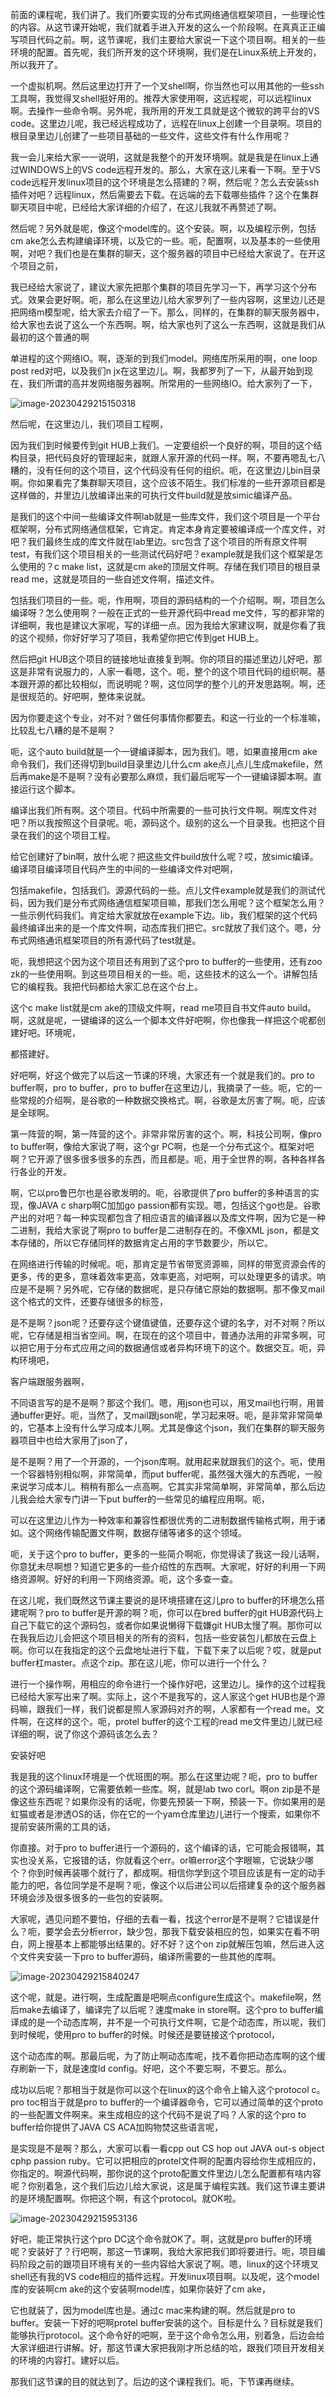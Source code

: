 前面的课程呢，我们讲了。我们所要实现的分布式网络通信框架项目，一些理论性的内容。从这节课开始呢，我们就着手进入开发的这么一个阶段啊。在真真正正编写项目代码之前。啊，这节课呢，我们主要给大家说一下这个项目啊。相关的一些环境的配置。首先呢，我们所开发的这个环境啊，我们是在Linux系统上开发的，所以我开了。

一个虚拟机啊。然后这里边打开了一个叉shell啊，你当然也可以用其他的一些ssh工具啊，我觉得叉shell挺好用的。推荐大家使用啊，这远程呢，可以远程linux啊。去操作一些命令啊。另外呢，我所用的开发工具就是这个微软的跨平台的VS code。这里边儿呢，我已经远程成功了，远程在linux上创建一个目录啊。项目的根目录里边儿创建了一些项目基础的一些文件，这些文件有什么作用呢？

我一会儿来给大家一一说明，这就是我整个的开发环境啊。就是我是在linux上通过WINDOWS上的VS code远程开发的。那么，大家在这儿来看一下啊。至于VS code远程开发linux项目的这个环境是怎么搭建的？啊，然后呢？怎么去安装ssh插件对吧？远程linux，然后需要去下载。在远端的去下载哪些插件？这个在集群聊天项目中呢，已经给大家详细的介绍了，在这儿我就不再赘述了啊。

然后呢？另外就是呢，像这个model库的。这个安装。啊，以及编程示例，包括cm ake怎么去构建编译环境，以及它的一些。呃，配置啊，以及基本的一些使用啊，对吧？我们也是在集群的聊天，这个服务器的项目中已经给大家说了。在开这个项目之前，

我已经给大家说了，建议大家先把那个集群的项目先学习一下，再学习这个分布式。效果会更好啊。呃，那么在这里边儿给大家罗列了一些内容啊，这里边儿还是把网络m模型呢，给大家去介绍了一下。那么，同样的，在集群的聊天服务器中，给大家也去说了这么一个东西啊。啊，给大家也列了这么一东西啊，这就是我们从最初的这个普通的啊

单进程的这个网络IO。啊，逐渐的到我们model。网络库所采用的啊，one loop post red对吧，以及我们n jx在这里边儿。啊，我都罗列了一下，从最开始到现在，我们所谓的高并发网络服务器啊。所常用的一些网络IO。给大家列了一下，

![image-20230429215150318](image/image-20230429215150318.png)



然后呢，在这里边儿，我们项目工程啊，

因为我们到时候要传到git HUB上我们。一定要组织一个良好的啊，项目的这个结构目录，把代码良好的管理起来，就跟人家开源的代码一样。啊，不要再嗯乱七八糟的，没有任何的这个项目，这个代码没有任何的组织。呃，在这里边儿bin目录啊。你如果看完了集群聊天项目，这个应该不陌生。我们标准的一些开源项目都是这样做的，并里边儿放编译出来的可执行文件build就是放simic编译产品。

是我们的这个中间一些编译文件啊lab就是一些库文件，我们这个项目是一个平台框架啊，分布式网络通信框架，它肯定。肯定本身肯定要被编译成一个库文件，对吧？我们最终生成的库文件就在lab里边。src包含了这个项目的所有原文件啊test，有我们这个项目相关的一些测试代码好吧？example就是我们这个框架是怎么使用的？c make list，这就是cm ake的顶层文件啊。存储在我们项目的根目录read me，这就是项目的一些自述文件啊，描述文件。

包括我们项目的一些。呃，作用啊，项目的源码结构的一个介绍啊。啊，项目怎么编译呀？怎么使用啊？一般在正式的一些开源代码中read me文件，写的都非常的详细啊，我也是建议大家呢，写的详细一点。因为我给大家建议啊，就是你看了我的这个视频，你好好学习了项目，我希望你把它传到get HUB上。

然后把git HUB这个项目的链接地址直接复到啊。你的项目的描述里边儿好吧，那这是非常有说服力的，人家一看嗯，这个。呃，整个的这个项目代码的组织啊。基本跟开源的都比较相似，而说明呢？啊，这位同学的整个儿的开发思路啊。啊，还是很规范的。好吧啊，整体来说就。

因为你要走这个专业，对不对？做任何事情你都要去。和这一行业的一个标准嘛，比较乱七八糟的是不是啊？

呃，这个auto build就是一个一键编译脚本，因为我们。嗯，如果直接用cm ake命令我们，我们还得切到build目录里边儿什么cm ake点儿点儿生成makefile，然后再make是不是啊？没有必要那么麻烦，我们最后呢写一个一键编译脚本啊。直接运行这个脚本。

编译出我们所有啊。这个项目。代码中所需要的一些可执行文件啊。啊库文件对吧？所以我按照这个目录呢。呃，源码这个。级别的这么一个目录我。也把这个目录在我们的这个项目工程。

给它创建好了bin啊，放什么呢？把这些文件build放什么呢？哎，放simic编译。编译项目编译项目代码产生的中间的一些编译文件对吧啊，

包括makefile，包括我们。源源代码的一些。点儿文件example就是我们的测试代码，因为我们是分布式网络通信框架项目嘛，那我们怎么用呢？这个框架怎么用？一些示例代码我们。肯定给大家就放在example下边。lib，我们框架的这个代码最终编译出来的是一个库文件啊，动态库我们把它。src就放了我们这个。嗯，分布式网络通讯框架项目的所有源代码了test就是。

呃，我想把这个因为这个项目还有用到了这个pro to buffer的一些使用，还有zoo zk的一些使用啊。到这些项目相关的一些。呃，这些技术的这么一个。讲解包括它的编程我。我把代码都给大家汇总在这个台上。

这个c make list就是cm ake的顶级文件啊，read me项目自书文件auto build。啊，这就是呢，一键编译的这么一个脚本文件好吧啊，你也像我一样把这个呢都创建好吧。环境呢，

都搭建好。





好吧啊，好这个做完了以后这一节课的环境，大家还有一个就是我们的。pro to buffer啊，pro to buffer，pro to buffer在这里边儿，我摘录了一些。呃，它的一些常规的介绍啊，是谷歌的一种数据交换格式。啊，谷歌是太厉害了啊。呃，应该是全球啊。

第一阵营的啊，第一阵营的这个。非常非常厉害的这个。啊，科技公司啊，像pro to buffer啊，像给大家说了啊，这个gr PC啊，也是一个分布式这个。框架对吧啊？它开源了很多很多很多的东西，而且都是。呃，用于全世界的啊，各种各样各行各业的开发。

啊，它以pro鲁巴尔也是谷歌发明的。呃，谷歌提供了pro buffer的多种语言的实现，像JAVA c sharp啊C加加go passion都有实现。嗯，包括这个go也是。谷歌产出的对吧？每一种实现都包含了相应语言的编译器以及库文件啊，因为它是一种二进制，我给大家说了啊pro to buffer是二进制存在的。不像XML json，都是文本存储的，所以它存储同样的数据肯定占用的字节数要少，所以它。

在网络进行传输的时候呢。呃，那肯定是节省带宽资源嘛，同样的带宽资源会传的更多，传的更多，意味着效率更高，效率更高，对吧啊，可以处理更多的请求。响应是不是啊？另外呢，它存储的数据呢，是只存储它原始的数据啊。那不像叉mail这个格式的文件，还要存储很多的标签，

是不是啊？json呢？还要存这个键值键值，还要存这个键的名字，对不对啊？所以呢，它存储是相当省空间。啊，在现在的这个项目中，普通办法用的非常多啊，可以把它用于分布式应用之间的数据通信或者异构环境下的这个。数据交互。呃，异构环境吧，



客户端跟服务器啊，

不同语言写的是不是啊？那这个我们。嗯，用json也可以，用叉mail也行啊，用普通buffer更好。呃，当然了，叉mail跟json呢，学习起来呀。呃，是非常非常简单的，它基本上没有什么学习成本儿啊。尤其是像这个json，我们在集群的聊天服务器项目中也给大家用了json了，

是不是啊？用了一个开源的，一个json库啊。就用起来就跟我们的这个。呃，使用一个容器特别相似啊，非常简单，而put buffer呢，虽然强大强大的东西呢，一般来说学习成本儿。稍稍有那么一点高啊。它其实非常简单啊，非常简单，那么后边儿我会给大家专门讲一下put buffer的一些常见的编程应用啊。呃，

可以在这里边儿作为一种效率和兼容性都很优秀的二进制数据传输格式啊，用于诸如。这个网络传输配置文件啊，数据存储等诸多的这个领域。





呃，关于这个pro to buffer，更多的一些简介啊呃，你觉得读了我这一段儿话啊，你意犹未尽啊想？知道它更多的一些介绍性的东西啊。大家呢，好好的利用一下网络资源啊。好好的利用一下网络资源。呃，这个多查一查。

在这儿呢，我们既然这节课主要说的是环境搭建在这儿pro to buffer的环境怎么搭建呢啊？pro to buffer是开源的啊？呃，你可以在bred buffer的git HUB源代码上自己下载它的这个源码包，或者你如果说懒得下载嫌git HUB太慢了啊。那你可以在我我后边儿会把这个项目相关的所有的资料，包括一些安装包儿都放在云盘上啊。你可以在我指定的这个云盘地址进行下载，下载下来了以后呢？哎，就是put buffer杠master。点这个zip。那在这儿呢，你可以进行一个什么？

进行一个操作啊，用相应的命令进行一个操作好吧，这里边儿。操作的这个过程我已经给大家写出来了啊。实际上，这个不是我写的，这人家这个get HUB也是个源码嘛，跟我们一样，我们说都是照人家源码对齐的啊，人家都有一个read me。文件啊，在这样的这个。呃，protel buffer的这个工程的read me文件里边儿就已经详细的啊，说了你这个源码该怎么去？

安装好吧

我是我的这个linux环境是一个优班图的啊。那么在这里边呢？呃，pro to buffer的这个源码编译啊，它需要依赖一些库。啊，就是lab two corl。啊on zip是不是像这些东西呢？如果你没有的话呢，你要先预装一下啊，预装一下。你如果用的是虹猫或者是渗透OS的话，你在它的一个yam仓库里边儿进行一个搜索，如果你不提前安装所需的工具的话，

你直接。对于pro to buffer进行一个源码的，这个编译的话，它可能会报错啊，其实也没关系，它报错的话，你就看这个err。or嘛error这个字眼嘛，它说缺少哪个？你到时候再装哪个就行了，都成啊。相信你学到这个项目应该是有一定的动手能力的吧，各位同学是不是啊？呃，像这个以后进公司以后搭建复杂的这个服务器环境会涉及很多很多的一些包的安装啊。

大家呢，遇见问题不要怕，仔细的去看一看，找这个error是不是啊？它错误是什么？呃，要学会去分析error，缺少包，那我下载安装相应的包，如果实在看不明白，网上搜基本上都能够出结果的。好不好？这个on zip就解压包嘛，然后进入这个文件夹安装一下pro to buffer源码，编译所需要的一些其他的库啊。



![image-20230429215840247](image/image-20230429215840247.png)



这个呢，就是。进行啊，生成配置是吧啊点configure生成这个。makefile啊，然后make去编译了，编译完了以后呢？速度make in store啊。这个pro to buffer编译成的是一个动态库啊，并不是一个可执行文件啊，它是个动态库，所以呢，我们到时候呢，使用pro to buffer的时候。时候还是要链接这个protocol，

这个动态库的啊。那最后呢，为了防止啊动态库呢，找不着你把动态库啊的这个缓存刷新一下，就是速度ld config。好吧，这个不要忘啊，不要忘。那么。



成功以后呢？那相当于就是你可以这个在linux的这个命令上输入这个protocol c。pro toc相当于就是pro to buffer的一个编译器命令，它可以通过简单的这个proto的一些配置文件啊来。来生成相应的这个代码不是说了吗？人家的这个pro to buffer给你提供了JAVA CS ACA加购物焚这些语言呢，

是实现是不是啊？那么，大家可以看一看cpp out CS hop out JAVA out-s object cphp passion ruby。它可以把相应的protel文件啊的配置内容给你生成相应的，你指定的。啊源代码啊，那你说的这个proto配置文件里边儿怎么配置都有啥内容呢？你别着急，这个我们后边儿给大家说，这是属于编程实践。我们这节课主要讲的是环境配置啊。你把这个啊，有这个protocol。就OK啦。

![image-20230429215953136](image/image-20230429215953136.png)

好吧，能正常执行这个pro DC这个命令就OK了。啊，这就是pro buffer的环境呢？安装好了？行吧啊，那这一节课啊，我给大家把我们即将要进行。呃，项目编码阶段之前的跟项目环境有关的一些内容给大家说了啊。嗯，linux的这个环境叉shell还有我的VS code相应的插件远程。开发linux项目啊。以及呢，这个model库的安装啊cm ake的这个安装啊model库，如果你装好了cm ake，

它也就装了，因为model库也是。通过c mac来构建的啊。然后就是pro to buffer。安装一下好的吧啊protel buffer安装的这个。目标是什么？目标就是我们能够执行protocol。这个命令好的吧啊，至于这个命令怎么用，别着急，后边会给大家详细进行讲解。好，那这节课大家把我刚才所总结的哈，跟我们项目开发相关的环境的内容打。建好以后。

那我们这节课的目的就达到了。后边的这个课程我们。呃，下节课再继续。